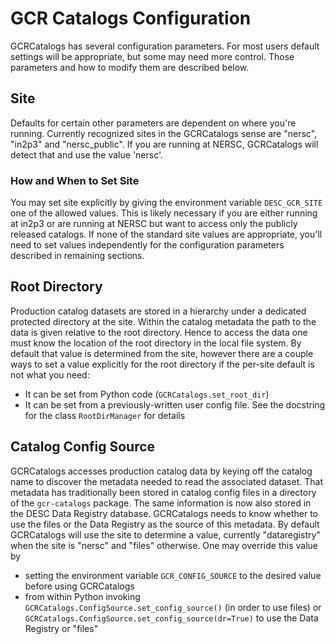 # GCR Catalogs Configuration

GCRCatalogs has several configuration parameters.  For most users
default settings will be appropriate, but some may need more control.
Those parameters and how to modify them are described below.

## Site

Defaults for certain other parameters are dependent on where you're running.
Currently recognized sites in the GCRCatalogs sense are "nersc", "in2p3"
and "nersc_public". If you are running at NERSC, GCRCatalogs will detect that
and use the value 'nersc'.

### How and When to Set Site

You may set site explicitly by giving the
environment variable `DESC_GCR_SITE` one of the allowed values.
This is likely necessary if you are either running at in2p3 or are
running at NERSC but want to access only the publicly released catalogs.
If none of the standard site values are appropriate, you'll need to set
values independently for the configuration parameters described in remaining
sections.

## Root Directory

Production catalog datasets are stored in a hierarchy under a dedicated
protected directory at the site.  Within the catalog metadata the path
to the data is given relative to the root directory.  Hence to access the
data one must know the location of the root directory in the local file
system. By default that value is determined from the site, however there
are a couple ways to set a value explicitly for the root directory if
the per-site default is not what you need:

- It can be set from Python code (`GCRCatalogs.set_root_dir`)
- It can be set from a previously-written user config file.
  See the docstring for the class `RootDirManager` for details

## Catalog Config Source

GCRCatalogs accesses production catalog data by keying off the catalog name
to discover the metadata needed to read the associated dataset. That metadata
has traditionally been stored in catalog config files in a directory of
the `gcr-catalogs` package.  The same information is now also stored
in the DESC Data Registry database. GCRCatalogs needs to know whether to
use the files or the Data Registry as the source of this metadata. By
default GCRCatalogs will use the site to determine a value, currently
"dataregistry" when the site is "nersc" and "files" otherwise. One
may override this value by

- setting the environment variable `GCR_CONFIG_SOURCE` to the desired
  value before using GCRCatalogs
- from within Python invoking `GCRCatalogs.ConfigSource.set_config_source()`
  (in order to use files) or
  `GCRCatalogs.ConfigSource.set_config_source(dr=True)`
  to use the Data Registry
or "files"
